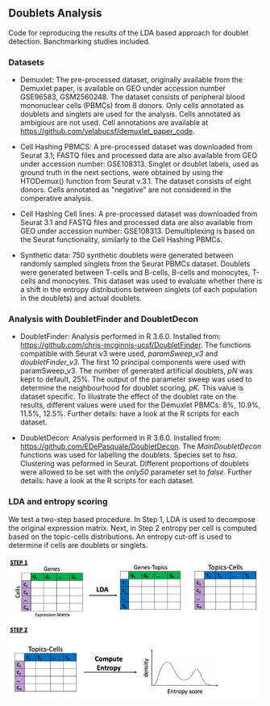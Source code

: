 ## Doublets Analysis
Code for reproducing the results of the LDA based approach for doublet detection. Banchmarking studies included.

### Datasets

* Demuxlet: The pre-processed dataset, originally available from the Demuxlet paper, is available on GEO under accession number GSE96583, GSM2560248. The dataset consists of peripheral blood mononuclear cells (PBMCs) from 8 donors. Only cells annotated as doublets and singlets are used for the analysis. Cells annotated as ambigious are not used. Cell annotations are available at https://github.com/yelabucsf/demuxlet_paper_code. 

* Cell Hashing PBMCS: A pre-processed dataset was downloaded from Seurat 3.1; FASTQ files and processed data are also available from GEO under accession number: GSE108313. Singlet or doublet labels, used as ground truth in the next sections, were obtained by using the HTODemux() function from Seurat v.3.1. The dataset consists of eight donors. Cells annotated as "negative" are not considered in the comperative analysis. 


* Cell Hashing Cell lines: A pre-processed dataset was downloaded from Seurat 3.1 and FASTQ files and processed data are also available from GEO under accession number: GSE108313.  Demultiplexing is based on the Seurat functionality, similarly to the Cell Hashing PBMCs. 


* Synthetic data: 750 synthetic doublets were generated between randomly sampled singlets from the Seurat PBMCs dataset. Doublets were generated between T-cells and B-cells, B-cells and monocytes, T-cells and monocytes. This dataset was used to evaluate whether there is a shift in the entropy distributions between singlets (of each population in the doublets) and actual doublets. 


### Analysis with DoubletFinder and DoubletDecon

* DoubletFinder: Analysis performed in R 3.6.0. Installed from: https://github.com/chris-mcginnis-ucsf/DoubletFinder. The functions compatible with Seurat v3 were used, *paramSweep_v3* and *doubletFinder_v3*. The first 10 principal components were used with paramSweep_v3. The number of generated artificial doublets, *pN* was kept to default, 25%. The output of the parameter sweep was used to determine the neighbourhood for doublet scoring, *pK*. This value is dataset specific. To illustrate the effect of the doublet rate on the results, different values were used for the Demuxlet PBMCs: 8%, 10.9%, 11.5%, 12.5%. Further details: have a look at the R scripts for each dataset. 

* DoubletDecon: Analysis performed in R 3.6.0. Installed from: https://github.com/EDePasquale/DoubletDecon. The *MainDoubletDecon* functions was used for labelling the doublets. Species set to *hsa*. Clustering was peformed in Seurat. Different proportions of doublets were allowed to be set with the *only50* parameter set to *false*. Further details: have a look at the R scripts for each dataset. 


### LDA and entropy scoring 
We test a two-step based procedure. In Step 1, LDA is used to decompose the original expression matrix. Next, in Step 2 entropy per cell is computed based on the topic-cells distributions. An entropy cut-off is used to determine if cells are doublets or singlets. 

![Screenshot](doubletsMethodOverview.png)





